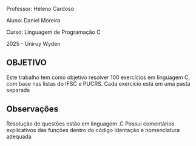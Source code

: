 Professor: Heleno Cardoso 

Aluno: Daniel Moreira

Curso: Linguagem de Programação C

2025 - Uniruy Wyden

## OBJETIVO
Este trabalho tem como objetivo resolver 100 exercícios em linguagem C, com base nas listas do IFSC e PUCRS. 
Cada exercício está em uma pasta separada

## Observações
Resolução de questões estão em linguagem .C
Possui comentários explicativos das funções dentro do código 
Identação e nomenclatura adequada

